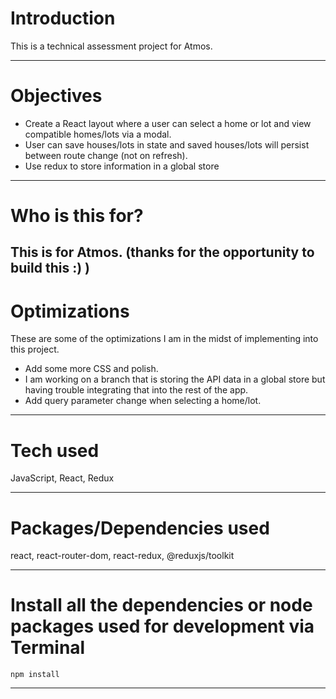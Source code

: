 # Introduction

This is a technical assessment project for Atmos.

---

# Objectives

- Create a React layout where a user can select a home or lot and view compatible homes/lots via a modal.
- User can save houses/lots in state and saved houses/lots will persist between route change (not on refresh).
- Use redux to store information in a global store

---

# Who is this for? 

This is for Atmos. (thanks for the opportunity to build this :) )
---

# Optimizations 

  These are some of the optimizations I am in the midst of implementing into this project.
  
- Add some more CSS and polish.
- I am working on a branch that is storing the API data in a global store but having trouble integrating that into the rest of the app.
- Add query parameter change when selecting a home/lot.

---

# Tech used 

JavaScript, React, Redux

---

# Packages/Dependencies used 

react, react-router-dom, react-redux, @reduxjs/toolkit

---

# Install all the dependencies or node packages used for development via Terminal

`npm install` 

---



